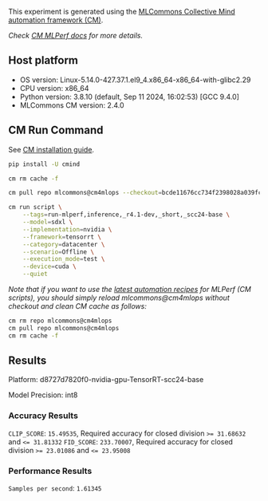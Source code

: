 This experiment is generated using the [MLCommons Collective Mind automation framework (CM)](https://github.com/mlcommons/cm4mlops).

*Check [CM MLPerf docs](https://docs.mlcommons.org/inference) for more details.*

## Host platform

* OS version: Linux-5.14.0-427.37.1.el9_4.x86_64-x86_64-with-glibc2.29
* CPU version: x86_64
* Python version: 3.8.10 (default, Sep 11 2024, 16:02:53) 
[GCC 9.4.0]
* MLCommons CM version: 2.4.0

## CM Run Command

See [CM installation guide](https://docs.mlcommons.org/inference/install/).

```bash
pip install -U cmind

cm rm cache -f

cm pull repo mlcommons@cm4mlops --checkout=bcde11676cc734f2398028a039fc1c94ae9fa81a

cm run script \
	--tags=run-mlperf,inference,_r4.1-dev,_short,_scc24-base \
	--model=sdxl \
	--implementation=nvidia \
	--framework=tensorrt \
	--category=datacenter \
	--scenario=Offline \
	--execution_mode=test \
	--device=cuda \
	--quiet
```
*Note that if you want to use the [latest automation recipes](https://docs.mlcommons.org/inference) for MLPerf (CM scripts),
 you should simply reload mlcommons@cm4mlops without checkout and clean CM cache as follows:*

```bash
cm rm repo mlcommons@cm4mlops
cm pull repo mlcommons@cm4mlops
cm rm cache -f

```

## Results

Platform: d8727d7820f0-nvidia-gpu-TensorRT-scc24-base

Model Precision: int8

### Accuracy Results 
`CLIP_SCORE`: `15.49535`, Required accuracy for closed division `>= 31.68632` and `<= 31.81332`
`FID_SCORE`: `233.70007`, Required accuracy for closed division `>= 23.01086` and `<= 23.95008`

### Performance Results 
`Samples per second`: `1.61345`
